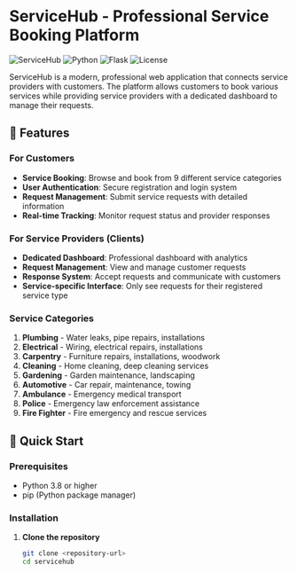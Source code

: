 # ServiceHub - Professional Service Booking Platform

![ServiceHub](https://img.shields.io/badge/ServiceHub-Professional-blue)
![Python](https://img.shields.io/badge/Python-3.8%2B-blue)
![Flask](https://img.shields.io/badge/Flask-2.3%2B-green)
![License](https://img.shields.io/badge/License-MIT-yellow)

ServiceHub is a modern, professional web application that connects service providers with customers. The platform allows customers to book various services while providing service providers with a dedicated dashboard to manage their requests.
   
## 🌟 Features

### For Customers
- **Service Booking**: Browse and book from 9 different service categories
- **User Authentication**: Secure registration and login system
- **Request Management**: Submit service requests with detailed information
- **Real-time Tracking**: Monitor request status and provider responses

### For Service Providers (Clients)
- **Dedicated Dashboard**: Professional dashboard with analytics
- **Request Management**: View and manage customer requests
- **Response System**: Accept requests and communicate with customers
- **Service-specific Interface**: Only see requests for their registered service type

### Service Categories
1. **Plumbing** - Water leaks, pipe repairs, installations
2. **Electrical** - Wiring, electrical repairs, installations
3. **Carpentry** - Furniture repairs, installations, woodwork
4. **Cleaning** - Home cleaning, deep cleaning services
5. **Gardening** - Garden maintenance, landscaping
6. **Automotive** - Car repair, maintenance, towing
7. **Ambulance** - Emergency medical transport
8. **Police** - Emergency law enforcement assistance
9. **Fire Fighter** - Fire emergency and rescue services

## 🚀 Quick Start

### Prerequisites
- Python 3.8 or higher
- pip (Python package manager)

### Installation

1. **Clone the repository**
   ```bash
   git clone <repository-url>
   cd servicehub
